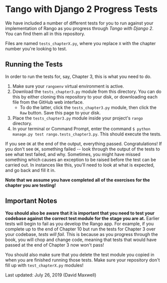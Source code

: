 # Tango with Django 2 Progress Tests
We have included a number of different tests for you to run against your implementation of Rango as you progress through *Tango with Django 2*. You can find them all in this repository.

Files are named `tests_chapterX.py`, where you replace `X` with the chapter number you're looking to test.

## Running the Tests
In order to run the tests for, say, Chapter 3, this is what you need to do.

1. Make sure your `rangoenv` virtual environment is active.
2. Download the `tests_chapter3.py` module from this directory. You can do this by either cloning this repository to your disk, or downloading each file from the GitHub web interface.
    * To do the latter, click the `tests_chapter3.py` module, then click the `Raw` button. Save this page to your disk.
3. Place the `tests_chapter3.py` module inside your project's `rango` directory.
4. In your terminal or Command Prompt, enter the command `$ python manage.py test rango.tests_chapter3.py`. This should execute the tests.

If you see `OK` at the end of the output, everything passed. Congratulations! If you don't see `OK`, something failed -- look through the output of the tests to see what test failed, and why. Sometimes, you might have missed something which causes an exception to be raised before the test can be carried out. In instances like this, you'll need to look at what is expected, and go back and fill it in.

**Note that we assume you have completed all of the exercises for the chapter you are testing!**

## Important Notes
**You should also be aware that it is important that you need to test your codebase against the correct test module for the stage you are at.** Earlier tests will begin to fail as you develop the Rango app. For example, if you complete up to the end of Chapter 10 but run the tests for Chapter 3 over your codebase, *tests will fail.* This is because as you progress through the book, you will chop and change code, meaning that tests that would have passed at the end of Chapter 3 now won't pass!

You should also make sure that you delete the test module you copied in when you are finished running those tests. Make sure your repository don't fill up with `test_chapterX.py` modules!

Last updated: July 26, 2019 (David Maxwell)
